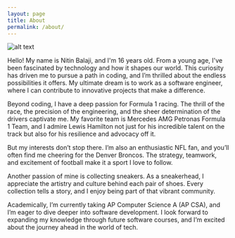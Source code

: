 ```yaml
---
layout: page
title: About
permalink: /about/
---
```


![alt text](/NitinBstudent_2025/images/A3FA4A7B-3DC5-4890-8EF4-1A12097C9AE2_1_105_c.jpeg)

Hello! My name is Nitin Balaji, and I'm 16 years old. From a young age, I've been fascinated by technology and how it shapes our world. This curiosity has driven me to pursue a path in coding, and I’m thrilled about the endless possibilities it offers. My ultimate dream is to work as a software engineer, where I can contribute to innovative projects that make a difference.

Beyond coding, I have a deep passion for Formula 1 racing. The thrill of the race, the precision of the engineering, and the sheer determination of the drivers captivate me. My favorite team is Mercedes AMG Petronas Formula 1 Team, and I admire Lewis Hamilton not just for his incredible talent on the track but also for his resilience and advocacy off it.

But my interests don’t stop there. I’m also an enthusiastic NFL fan, and you’ll often find me cheering for the Denver Broncos. The strategy, teamwork, and excitement of football make it a sport I love to follow.

Another passion of mine is collecting sneakers. As a sneakerhead, I appreciate the artistry and culture behind each pair of shoes. Every collection tells a story, and I enjoy being part of that vibrant community.

Academically, I’m currently taking AP Computer Science A (AP CSA), and I’m eager to dive deeper into software development. I look forward to expanding my knowledge through future software courses, and I’m excited about the journey ahead in the world of tech.

<style>
    /* Style looks pretty compact, trace grid-container and grid-item in the code */
    .grid-container {
        display: grid;
        grid-template-columns: repeat(auto-fill, minmax(150px, 1fr)); /* Dynamic columns */
        gap: 10px;
    }
    .grid-item {
        text-align: center;
    }
    .grid-item img {
        width: 100%;
        height: 100px; /* Fixed height for uniformity */
        object-fit: contain; /* Ensure the image fits within the fixed height */
    }
    .grid-item p {
        margin: 5px 0; /* Add some margin for spacing */
    }
</style>

<!-- This grid_container class is for the CSS styling, the id is for JavaScript connection -->
<br>
<div class="grid-container" id="grid_container">
    <!-- content will be added here by JavaScript -->
</div>

<script>
    // 1. Make a connection to the HTML container defined in the HTML div
    var container = document.getElementById("grid_container"); // This container connects to the HTML div

    // 2. Define a JavaScript object for our http source and our data rows for the Living in the World grid
    var favorite_teams = [
        {"team": "https://upload.wikimedia.org/wikipedia/en/thumb/e/eb/Manchester_City_FC_badge.svg/632px-Manchester_City_FC_badge.svg.png?20180205235525", "name": "Manchester City FC", "description": "Favorite Premier League Team"},
        {"team": "https://upload.wikimedia.org/wikipedia/commons/2/21/Mercedes-Benz_in_Formula_One_logo.svg", "name": "Mercedes F1", "description": "Favorite Formula 1 Team"},
        {"team": "https://upload.wikimedia.org/wikipedia/en/a/a7/Paris_Saint-Germain_F.C..svg", "name": "PSG", "description":"Favorite Ligue 1 Team"},
        {"team": "https://upload.wikimedia.org/wikipedia/en/4/44/Denver_Broncos_logo.svg", "name": "Denver Broncos", "description": "Favorite NFL Team"},
    ]; 
    
    // 3a. Consider how to update style count for size of container
    // The grid-template-columns has been defined as dynamic with auto-fill and minmax

    // 3b. Build grid items inside of our container for each row of data
    for (const team of favorite_teams) {
        console.log(team); // Check the data in the console
        // Create a "div" with "class grid-item" for each row
        var gridItem = document.createElement("div");
        gridItem.className = "grid-item";  // This class name connects the gridItem to the CSS style elements
        // Add "img" HTML tag for the team
        var img = document.createElement("img");
        img.src = team.team; // concatenate the source and team
        img.alt = team.name + " Team"; // better alt text 
        console.log("Image created:", img); // Check the image source in the console

        // Add "p" HTML tag for the description
        var description = document.createElement("p");
        description.textContent = team.description; // extract the description
        console.log("Description created:", description.textContent); // Debug log

        // Add "p" HTML tag for the name
        var name = document.createElement("p");
        console.log("Name created:", team.name); // Debug log
        name.textContent = team.name;  // extract the name
        console.log("Name created:", name.textContent); // Debug log

        // Append img and p HTML tags to the grid item DIV
        gridItem.appendChild(img);
        gridItem.appendChild(description);
        gridItem.appendChild(name);

        // Append the grid item DIV to the container DIV
        container.appendChild(gridItem);
    }
</script>